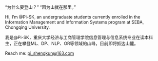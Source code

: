 “为什么要登山？”
“因为山就在那里。”


Hi, I’m @Pi-SK, an undergraduate students currently enrolled in the Information Management and Information Systems program at SEBA, Chongqing University.

我是@Pi-SK，重庆大学经济与工商管理学院信息管理与信息系统专业在读本科生，正在攀登ML、DP、NLP、OR等领域的山峰，目前即将抵达山麓。

Reach me: pi_shengkun@163.com


<!---
Pi-SK/Pi-SK is a ✨ special ✨ repository because its `README.md` (this file) appears on your GitHub profile.
You can click the Preview link to take a look at your changes.
--->
